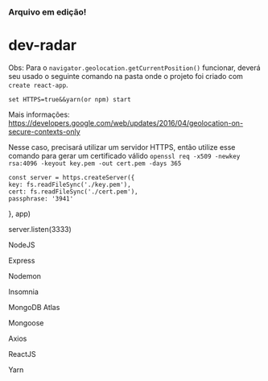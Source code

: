 ### Arquivo em edição!

# dev-radar

Obs: Para o `navigator.geolocation.getCurrentPosition()` funcionar, deverá seu usado o seguinte comando na pasta onde o projeto foi criado com `create react-app`.

```
set HTTPS=true&&yarn(or npm) start
```
Mais informações: https://developers.google.com/web/updates/2016/04/geolocation-on-secure-contexts-only

Nesse caso, precisará utilizar um servidor HTTPS, então utilize esse comando para gerar um certificado válido
`openssl req -x509 -newkey rsa:4096 -keyout key.pem -out cert.pem -days 365`

    const server = https.createServer({
    key: fs.readFileSync('./key.pem'),
    cert: fs.readFileSync('./cert.pem'),
    passphrase: '3941'
}, app)

server.listen(3333)

NodeJS

Express

Nodemon

Insomnia

MongoDB Atlas

Mongoose

Axios

ReactJS

Yarn

